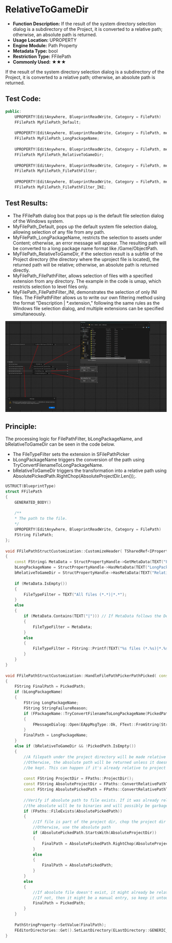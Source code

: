 # RelativeToGameDir

- **Function Description:** If the result of the system directory selection dialog is a subdirectory of the Project, it is converted to a relative path; otherwise, an absolute path is returned.
- **Usage Location:** UPROPERTY
- **Engine Module:** Path Property
- **Metadata Type:** bool
- **Restriction Type:** FFilePath
- **Commonly Used:** ★★★

If the result of the system directory selection dialog is a subdirectory of the Project, it is converted to a relative path; otherwise, an absolute path is returned.

## Test Code:

```cpp
public:
	UPROPERTY(EditAnywhere, BlueprintReadWrite, Category = FilePath)
	FFilePath MyFilePath_Default;

	UPROPERTY(EditAnywhere, BlueprintReadWrite, Category = FilePath, meta = (LongPackageName))
	FFilePath MyFilePath_LongPackageName;

	UPROPERTY(EditAnywhere, BlueprintReadWrite, Category = FilePath, meta = (RelativeToGameDir))
	FFilePath MyFilePath_RelativeToGameDir;

	UPROPERTY(EditAnywhere, BlueprintReadWrite, Category = FilePath, meta = (FilePathFilter = "umap"))
	FFilePath MyFilePath_FilePathFilter;

	UPROPERTY(EditAnywhere, BlueprintReadWrite, Category = FilePath, meta = (FilePathFilter = "My Config Files|*.ini"))
	FFilePath MyFilePath_FilePathFilter_INI;
```

## Test Results:

- The FFilePath dialog box that pops up is the default file selection dialog of the Windows system.
- MyFilePath_Default, pops up the default system file selection dialog, allowing selection of any file from any path.
- MyFilePath_LongPackageName, restricts the selection to assets under Content; otherwise, an error message will appear. The resulting path will be converted to a long package name format like /Game/ObjectPath.
- MyFilePath_RelativeToGameDir, if the selection result is a subfile of the Project directory (the directory where the uproject file is located), the returned path will be relative; otherwise, an absolute path is returned directly.
- MyFilePath_FilePathFilter, allows selection of files with a specified extension from any directory. The example in the code is umap, which restricts selection to level files only.
- MyFilePath_FilePathFilter_INI, demonstrates the selection of only INI files. The FilePathFilter allows us to write our own filtering method using the format "Description | *.extension," following the same rules as the Windows file selection dialog, and multiple extensions can be specified simultaneously.

![Untitled](Untitled.png)

## Principle:

The processing logic for FilePathFilter, bLongPackageName, and bRelativeToGameDir can be seen in the code below.

- The FileTypeFilter sets the extension in SFilePathPicker
- bLongPackageName triggers the conversion of the path using TryConvertFilenameToLongPackageName.
- bRelativeToGameDir triggers the transformation into a relative path using AbsolutePickedPath.RightChop(AbsoluteProjectDir.Len());.

```cpp
USTRUCT(BlueprintType)
struct FFilePath
{
	GENERATED_BODY()

	/**
	* The path to the file.
	*/
	UPROPERTY(EditAnywhere, BlueprintReadWrite, Category = FilePath)
	FString FilePath;
};

void FFilePathStructCustomization::CustomizeHeader( TSharedRef<IPropertyHandle> StructPropertyHandle, class FDetailWidgetRow& HeaderRow, IPropertyTypeCustomizationUtils& StructCustomizationUtils )
{
	const FString& MetaData = StructPropertyHandle->GetMetaData(TEXT("FilePathFilter"));
	bLongPackageName = StructPropertyHandle->HasMetaData(TEXT("LongPackageName"));
	bRelativeToGameDir = StructPropertyHandle->HasMetaData(TEXT("RelativeToGameDir"));

	if (MetaData.IsEmpty())
	{
		FileTypeFilter = TEXT("All files (*.*)|*.*");
	}
	else
	{
		if (MetaData.Contains(TEXT("|"))) // If MetaData follows the Description|ExtensionList format, use it as is
		{
			FileTypeFilter = MetaData;
		}
		else
		{
			FileTypeFilter = FString::Printf(TEXT("%s files (*.%s)|*.%s"), *MetaData, *MetaData, *MetaData);
		}
	}
}

void FFilePathStructCustomization::HandleFilePathPickerPathPicked( const FString& PickedPath )
{
	FString FinalPath = PickedPath;
	if (bLongPackageName)
	{
		FString LongPackageName;
		FString StringFailureReason;
		if (FPackageName::TryConvertFilenameToLongPackageName(PickedPath, LongPackageName, &StringFailureReason) == false)
		{
			FMessageDialog::Open(EAppMsgType::Ok, FText::FromString(StringFailureReason));
		}
		FinalPath = LongPackageName;
	}
	else if (bRelativeToGameDir && !PickedPath.IsEmpty())
	{
		//A filepath under the project directory will be made relative to the project directory
		//Otherwise, the absolute path will be returned unless it doesn't exist, the current path will
		//be kept. This can happen if it's already relative to project dir (tabbing when selected)

		const FString ProjectDir = FPaths::ProjectDir();
		const FString AbsoluteProjectDir = FPaths::ConvertRelativePathToFull(ProjectDir);
		const FString AbsolutePickedPath = FPaths::ConvertRelativePathToFull(PickedPath);

		//Verify if absolute path to file exists. If it was already relative to content directory
		//the absolute will be to binaries and will possibly be garbage
		if (FPaths::FileExists(AbsolutePickedPath))
		{
			//If file is part of the project dir, chop the project dir part
			//Otherwise, use the absolute path
			if (AbsolutePickedPath.StartsWith(AbsoluteProjectDir))
			{
				FinalPath = AbsolutePickedPath.RightChop(AbsoluteProjectDir.Len());
			}
			else
			{
				FinalPath = AbsolutePickedPath;
			}
		}
		else
		{
			//If absolute file doesn't exist, it might already be relative to project dir
			//If not, then it might be a manual entry, so keep it untouched either way
			FinalPath = PickedPath;
		}
	}

	PathStringProperty->SetValue(FinalPath);
	FEditorDirectories::Get().SetLastDirectory(ELastDirectory::GENERIC_OPEN, FPaths::GetPath(PickedPath));
}
```